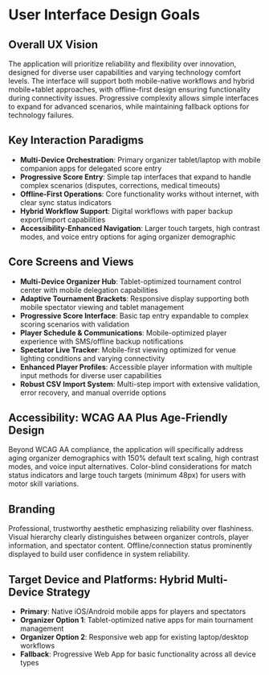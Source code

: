 # User Interface Design Goals

## Overall UX Vision
The application will prioritize reliability and flexibility over innovation, designed for diverse user capabilities and varying technology comfort levels. The interface will support both mobile-native workflows and hybrid mobile+tablet approaches, with offline-first design ensuring functionality during connectivity issues. Progressive complexity allows simple interfaces to expand for advanced scenarios, while maintaining fallback options for technology failures.

## Key Interaction Paradigms
- **Multi-Device Orchestration**: Primary organizer tablet/laptop with mobile companion apps for delegated score entry
- **Progressive Score Entry**: Simple tap interfaces that expand to handle complex scenarios (disputes, corrections, medical timeouts)
- **Offline-First Operations**: Core functionality works without internet, with clear sync status indicators
- **Hybrid Workflow Support**: Digital workflows with paper backup export/import capabilities
- **Accessibility-Enhanced Navigation**: Larger touch targets, high contrast modes, and voice entry options for aging organizer demographic

## Core Screens and Views
- **Multi-Device Organizer Hub**: Tablet-optimized tournament control center with mobile delegation capabilities
- **Adaptive Tournament Brackets**: Responsive display supporting both mobile spectator viewing and tablet management
- **Progressive Score Interface**: Basic tap entry expandable to complex scoring scenarios with validation
- **Player Schedule & Communications**: Mobile-optimized player experience with SMS/offline backup notifications
- **Spectator Live Tracker**: Mobile-first viewing optimized for venue lighting conditions and varying connectivity
- **Enhanced Player Profiles**: Accessible player information with multiple input methods for diverse user capabilities
- **Robust CSV Import System**: Multi-step import with extensive validation, error recovery, and manual override options

## Accessibility: WCAG AA Plus Age-Friendly Design
Beyond WCAG AA compliance, the application will specifically address aging organizer demographics with 150% default text scaling, high contrast modes, and voice input alternatives. Color-blind considerations for match status indicators and large touch targets (minimum 48px) for users with motor skill variations.

## Branding
Professional, trustworthy aesthetic emphasizing reliability over flashiness. Visual hierarchy clearly distinguishes between organizer controls, player information, and spectator content. Offline/connection status prominently displayed to build user confidence in system reliability.

## Target Device and Platforms: Hybrid Multi-Device Strategy
- **Primary**: Native iOS/Android mobile apps for players and spectators
- **Organizer Option 1**: Tablet-optimized native apps for main tournament management
- **Organizer Option 2**: Responsive web app for existing laptop/desktop workflows
- **Fallback**: Progressive Web App for basic functionality across all device types
